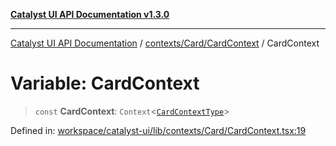 [**Catalyst UI API Documentation v1.3.0**](../../../../README.md)

---

[Catalyst UI API Documentation](../../../../README.md) / [contexts/Card/CardContext](../README.md) / CardContext

# Variable: CardContext

> `const` **CardContext**: `Context`\<[`CardContextType`](../interfaces/CardContextType.md)\>

Defined in: [workspace/catalyst-ui/lib/contexts/Card/CardContext.tsx:19](https://github.com/TheBranchDriftCatalyst/catalyst-ui/blob/main/lib/contexts/Card/CardContext.tsx#L19)
